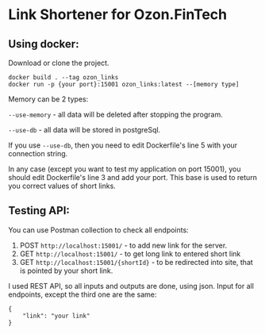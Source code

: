 # Link Shortener for Ozon.FinTech
 
## Using docker:
Download or clone the project.

    docker build . --tag ozon_links
    docker run -p {your port}:15001 ozon_links:latest --[memory type]

Memory can be 2 types:

`--use-memory` - all data will be deleted after stopping the program.

`--use-db` - all data will be stored in postgreSql. 

If you use `--use-db`, then you need to edit Dockerfile's line 5 with your connection string.

In any case (except you want to test my application on port 15001), you should edit Dockerfile's line 3 and add your port. This base is used to return you correct values of short links.

## Testing API:
You can use Postman collection to check all endpoints:
1) POST `http://localhost:15001/` - to add new link for the server. 
2) GET `http://localhost:15001/` - to get long link to entered short link
3) GET `http://localhost:15001/{shortId}` - to be redirected into site, that is pointed by your short link.

I used REST API, so all inputs and outputs are done, using json. Input for all endpoints, except the third one are the same: 

    {
        "link": "your link"
    }
